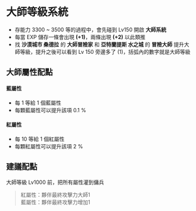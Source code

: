 
# 大師等級系統

- 存能力 3300 ~ 3500 等的過程中，會先碰到 Lv150 開啟 **大師系統**
- 每當 EXP 儲存一條會出現 **(+1)**，兩條出現 **(+2)** 以此類推
- 找 **沙漠城市 桑德拉** 的 **大師冒險家**  和 **亞特蘭提斯 水之城** 的 **冒險大師** 提升大師等級，提升之後可以看到 Lv 150 旁邊多了 (1)，括弧內的數字就是大師等級

## 大師屬性配點

#### 藍屬性
- 每 1 等給 1 個藍屬性
- 每顆藍屬性可以提升該項 0.1 %

#### 紅屬性
- 每 10 等給 1 個紅屬性
- 每顆紅屬性可以提升該項 2 %

## 建議配點
大師等級 Lv1000 前，把所有屬性灌到傭兵
> 紅屬性：夥伴最終攻擊力大師1  
> 藍屬性：夥伴最終攻擊力增加1